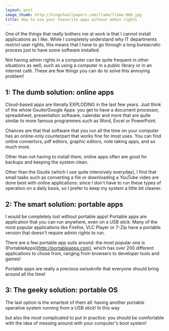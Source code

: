 ```yaml
---
layout: post
image_thumb: http://kingofwallpapers.com/llama/llama-006.jpg
title: How to use your favourite apps without admin rights
---
```


One of the things that really bothers me at work is that I cannot install applications as I like. While I completely understand why IT departments restrict user rights, this means that I have to go through a long bureacratic process just to have some software installed.

Not having admin rights in a computer can be quite frequent in other situations as well, such as using a computer in a public library or in an internet cafè. 
These are few things you can do to solve this annoying problem!

## 1: The dumb solution: online apps
Cloud-based apps are literally EXPLODING in the last few years. Just think of the whole Gsuite/Google Apps: you get to have a document processor, spreadsheet, presentation software, calendar and more that are quite similar to more famous programmes such as Word, Excel or PowerPoint.

Chances are that that software that you run all the time on your computer has an online-only counterpart that works fine for most uses. You can find online convertors, pdf editors, graphic editors, note taking apps, and so much more.

Other than not having to install them, online apps often are good for backups and keeping the system clean.

Other than the Gsuite (which I use quite intensively everyday), I find that small tasks such as converting a file or downloading a YouTube video are done best with online applications: since I don't have to run these types of operation on a daily basis, so I prefer to keep my system a little bit cleaner.

## 2: The smart solution: portable apps
I would be completely lost without portable apps! Portable apps are application that you can run anywhere, even on a USB stick. Many of the most popular applications like Firefox, VLC Player or 7-Zip have a portable version that doesn't require admin rights  to run.

There are a few portable app suits around: the most popular one is (PortableApps)[http://portableapps.com], which has over 200 different applications to chose from, ranging from browsers to developer tools and games!

Portable apps are really a precious swissknife that everyone should bring around all the time!

## 3: The geeky solution: portable OS
The last option is the smartest of them all: having another portable operative system running from a USB stick! In this way 

but also the most complicated to put in practice: you should be comfortable with the idea of messing around with your computer's boot system!
